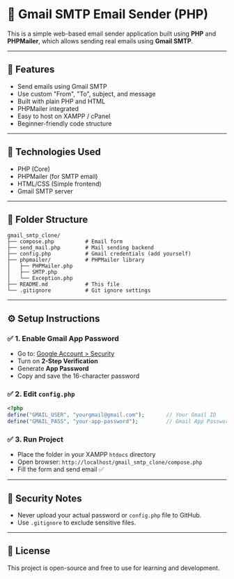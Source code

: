 # 📧 Gmail SMTP Email Sender (PHP)

This is a simple web-based email sender application built using **PHP** and **PHPMailer**, which allows sending real emails using **Gmail SMTP**.

---

## 🚀 Features

- Send emails using Gmail SMTP
- Use custom "From", "To", subject, and message
- Built with plain PHP and HTML
- PHPMailer integrated
- Easy to host on XAMPP / cPanel
- Beginner-friendly code structure

---

## 🧱 Technologies Used

- PHP (Core)
- PHPMailer (for SMTP email)
- HTML/CSS (Simple frontend)
- Gmail SMTP server

---

## 📂 Folder Structure

```
gmail_smtp_clone/
├── compose.php          # Email form
├── send_mail.php        # Mail sending backend
├── config.php           # Gmail credentials (add yourself)
├── phpmailer/           # PHPMailer library
│   ├── PHPMailer.php
│   ├── SMTP.php
│   └── Exception.php
├── README.md            # This file
└── .gitignore           # Git ignore settings
```

---

## ⚙️ Setup Instructions

### ✅ 1. Enable Gmail App Password
- Go to: [Google Account > Security](https://myaccount.google.com/security)
- Turn on **2-Step Verification**
- Generate **App Password**
- Copy and save the 16-character password

### ✅ 2. Edit `config.php`
```php
<?php
define("GMAIL_USER", "yourgmail@gmail.com");       // Your Gmail ID
define("GMAIL_PASS", "your-app-password");         // Gmail App Password
```

### ✅ 3. Run Project
- Place the folder in your XAMPP `htdocs` directory
- Open browser: `http://localhost/gmail_smtp_clone/compose.php`
- Fill the form and send email ✅

---

## 🛑 Security Notes

- Never upload your actual password or `config.php` file to GitHub.
- Use `.gitignore` to exclude sensitive files.

---

## 📜 License

This project is open-source and free to use for learning and development.
